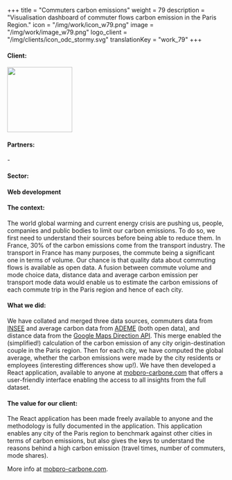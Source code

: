 +++
title = "Commuters carbon emissions"
weight = 79
description = "Visualisation dashboard of commuter flows carbon emission in the Paris Region."
icon = "/img/work/icon_w79.png"
image = "/img/work/image_w79.png"
logo_client = "/img/clients/icon_odc_stormy.svg"
translationKey = "work_79"
+++

<!-- Client -->
<div class="row">
	<div class="col-sm-3"><h4>Client:</h4></div>
	<div class="col-sm-3"><a href = "https://www.open-dc.com" target="_blank"> <img src="/img/clients/icon_odc_stormy.svg" width="150px"/></a></div>	
</div>	

<!-- Partner -->
<div class="row">
	<div class="col-sm-3"><h4>Partners:</h4></div>
	<div class="col-sm-3">-</div>	
</div>	

<!-- Sector -->
<div class="row">
	<div class="col-sm-3"><h4>Sector:</h4></div>
	<div class="col-sm-3"> <h4>Web development</h4></div>
	<div class="col-sm-3"></div>
</div>	

<h4>The context:</h4> 
<p>

The world global warming and current energy crisis are pushing us, people, companies and public bodies to limit our carbon emissions. To do so, we first need to understand their sources before being able to reduce them. In France, 30% of the carbon emissions come from the transport industry. The transport in France has many purposes, the commute being a significant one in terms of volume. Our chance is that quality data about commuting flows is available as open data. A fusion between commute volume and mode choice data, distance data and average carbon emission per transport mode data would enable us to estimate the carbon emissions of each commute trip in the Paris region and hence of each city.

</p>

<h4>What we did:</h4>
<p>

We have collated and merged three data sources, commuters data from <a href="https://www.insee.fr/fr/statistiques/5395749?sommaire=5395764#consulter" target="_blank" >INSEE</a> and average carbon data from <a href="https://avenirclimatique.org/calculer-empreinte-carbone-trajet/" target="_blank" >ADEME</a> (both open data), and distance data from the <a href="https://developers.google.com/maps/documentation/directions/" target="_blank" >Google Maps Direction API</a>. This merge enabled the (simplified!) calculation of the carbon emission of any city origin-destination couple in the Paris region. Then for each city, we have computed the global average, whether the carbon emissions were made by the city residents or employees (interesting differences show up!).
We have then developed a React application, available to anyone at <a href="https://mobpro-carbone.com" target="_blank" >mobpro-carbone.com</a> that offers a user-friendly interface enabling the access to all insights from the full dataset.

</p>

<h4>The value for our client:</h4>
<p>
The React application has been made freely available to anyone and the methodology is fully documented in the application. This application enables any city of the Paris region to benchmark against other cities in terms of carbon emissions, but also gives the keys to understand the reasons behind a high carbon emission (travel times, number of commuters, mode shares).

More info at <a href="https://mobpro-carbone.com" target="_blank" >mobpro-carbone.com</a>.

</p>
